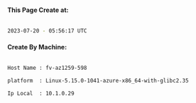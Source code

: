 
   
#### This Page Create at:

```bash

2023-07-20 - 05:56:17 UTC

```

#### Create By Machine:

```bash

Host Name : fv-az1259-598

platform  : Linux-5.15.0-1041-azure-x86_64-with-glibc2.35

Ip Local  : 10.1.0.29

```

